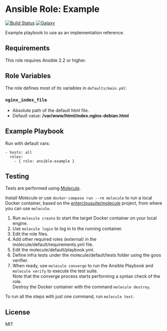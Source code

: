 Ansible Role: Example 
======================================

[![Build Status](https://travis-ci.org/entercloudsuite/ansible-example.svg?branch=master)](https://travis-ci.org/entercloudsuite/ansible-example)
[![Galaxy](https://img.shields.io/badge/galaxy-entercloudsuite.example-blue.svg?style=flat-square)](https://galaxy.ansible.com/entercloudsuite/example)

Example playbook to use as an implementation reference.

## Requirements

This role requires Ansible 2.2 or higher.

## Role Variables

The role defines most of its variables in `defaults/main.yml`:

### `nginx_index_file`
- Absolute path of the default html file.
- Default value: **/var/www/html/index.nginx-debian.html**

## Example Playbook

Run with default vars:

    - hosts: all
      roles:
        - { role: ansible-example }

## Testing

Tests are performed using [Molecule](http://molecule.readthedocs.org/en/latest/).

Install Molecule or use `docker-compose run --rm molecule` to run a local Docker container, based on the [enterclousuite/molecule](https://hub.docker.com/r/fminzoni/molecule/) project, from where you can use `molecule`.

1. Run `molecule create` to start the target Docker container on your local engine.  
2. Use `molecule login` to log in to the running container.  
3. Edit the role files.  
4. Add other required roles (external) in the molecule/default/requirements.yml file.  
5. Edit the molecule/default/playbook.yml.  
6. Define infra tests under the molecule/default/tests folder using the goos verifier.  
7. When ready, use `molecule converge` to run the Ansible Playbook and `molecule verify` to execute the test suite.  
Note that the converge process starts performing a syntax check of the role.  
Destroy the Docker container with the command `molecule destroy`.   

To run all the steps with just one command, run `molecule test`.  

## License

MIT
